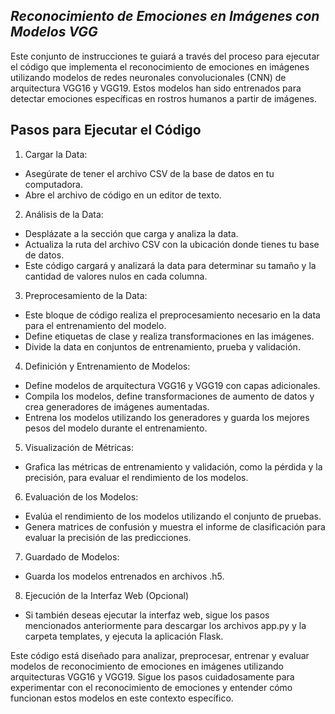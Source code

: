 ## *Reconocimiento de Emociones en Imágenes con Modelos VGG*

Este conjunto de instrucciones te guiará a través del proceso para ejecutar el código que implementa el reconocimiento de emociones en imágenes utilizando modelos de redes neuronales convolucionales (CNN) de arquitectura VGG16 y VGG19. Estos modelos han sido entrenados para detectar emociones específicas en rostros humanos a partir de imágenes.

## Pasos para Ejecutar el Código

1. Cargar la Data:

- Asegúrate de tener el archivo CSV de la base de datos en tu computadora.
- Abre el archivo de código en un editor de texto.

2. Análisis de la Data:

- Desplázate a la sección que carga y analiza la data.
- Actualiza la ruta del archivo CSV con la ubicación donde tienes tu base de datos.
- Este código cargará y analizará la data para determinar su tamaño y la cantidad de valores nulos en cada columna.

3. Preprocesamiento de la Data:

- Este bloque de código realiza el preprocesamiento necesario en la data para el entrenamiento del modelo.
- Define etiquetas de clase y realiza transformaciones en las imágenes.
- Divide la data en conjuntos de entrenamiento, prueba y validación.

4. Definición y Entrenamiento de Modelos:

- Define modelos de arquitectura VGG16 y VGG19 con capas adicionales.
- Compila los modelos, define transformaciones de aumento de datos y crea generadores de imágenes aumentadas.
- Entrena los modelos utilizando los generadores y guarda los mejores pesos del modelo durante el entrenamiento.

5. Visualización de Métricas:

- Grafica las métricas de entrenamiento y validación, como la pérdida y la precisión, para evaluar el rendimiento de los modelos.

6. Evaluación de los Modelos:

- Evalúa el rendimiento de los modelos utilizando el conjunto de pruebas.
- Genera matrices de confusión y muestra el informe de clasificación para evaluar la precisión de las predicciones.

7. Guardado de Modelos:

- Guarda los modelos entrenados en archivos .h5.

8. Ejecución de la Interfaz Web (Opcional)

- Si también deseas ejecutar la interfaz web, sigue los pasos mencionados anteriormente para descargar los archivos app.py y la carpeta templates, y ejecuta la aplicación Flask.

Este código está diseñado para analizar, preprocesar, entrenar y evaluar modelos de reconocimiento de emociones en imágenes utilizando arquitecturas VGG16 y VGG19. Sigue los pasos cuidadosamente para experimentar con el reconocimiento de emociones y entender cómo funcionan estos modelos en este contexto específico.
